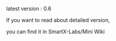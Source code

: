 latest version : 0.6

If you want to read about detailed version,

you can find it in SmartX-Labs/Mini Wiki
